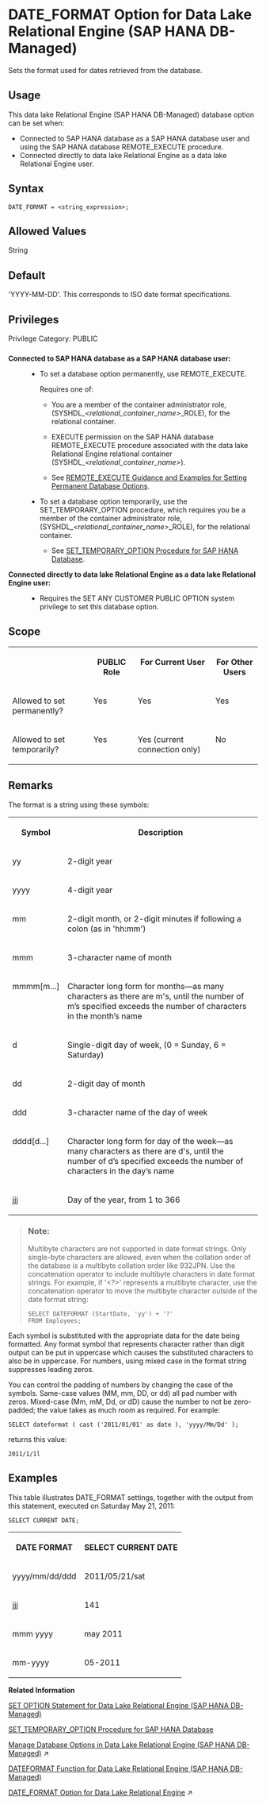 <!-- loio3e2ecb4848cc4a6ba20cd155322dee96 -->

# DATE\_FORMAT Option for Data Lake Relational Engine \(SAP HANA DB-Managed\)

Sets the format used for dates retrieved from the database.



<a name="loio3e2ecb4848cc4a6ba20cd155322dee96__section_dzz_4jj_kyb"/>

## Usage

This data lake Relational Engine \(SAP HANA DB-Managed\) database option can be set when:

-   Connected to SAP HANA database as a SAP HANA database user and using the SAP HANA database REMOTE\_EXECUTE procedure.
-   Connected directly to data lake Relational Engine as a data lake Relational Engine user.



<a name="loio3e2ecb4848cc4a6ba20cd155322dee96__section_omc_fd4_hrb"/>

## Syntax

```
DATE_FORMAT = <string_expression>;
```



<a name="loio3e2ecb4848cc4a6ba20cd155322dee96__section_d3m_fd4_hrb"/>

## Allowed Values

String



<a name="loio3e2ecb4848cc4a6ba20cd155322dee96__section_k2c_gd4_hrb"/>

## Default

'YYYY-MM-DD'. This corresponds to ISO date format specifications.



<a name="loio3e2ecb4848cc4a6ba20cd155322dee96__section_vn2_qzv_cxb"/>

## Privileges

Privilege Category: PUBLIC



### 


<dl>
<dt><b>

Connected to SAP HANA database as a SAP HANA database user:

</b></dt>
<dd>

-   To set a database option permanently, use REMOTE\_EXECUTE.

    Requires one of:

    -   You are a member of the container administrator role, \(SYSHDL\_*<relational\_container\_name\>*\_ROLE\), for the relational container.
    -   EXECUTE permission on the SAP HANA database REMOTE\_EXECUTE procedure associated with the data lake Relational Engine relational container \(SYSHDL\_*<relational\_container\_name\>*\).

    -   See [REMOTE\_EXECUTE Guidance and Examples for Setting Permanent Database Options](remote-execute-guidance-and-examples-for-setting-permanent-database-options-0023bea.md).


-   To set a database option temporarily, use the SET\_TEMPORARY\_OPTION procedure, which requires you be a member of the container administrator role, \(SYSHDL\_*<relational\_container\_name\>*\_ROLE\), for the relational container.

    -   See [SET\_TEMPORARY\_OPTION Procedure for SAP HANA Database](../080-sap-hana-database-for-data-lake-relational-engine/set-temporary-option-procedure-for-sap-hana-database-abcd703.md).





</dd><dt><b>

Connected directly to data lake Relational Engine as a data lake Relational Engine user:

</b></dt>
<dd>

-   Requires the SET ANY CUSTOMER PUBLIC OPTION system privilege to set this database option.



</dd>
</dl>



<a name="loio3e2ecb4848cc4a6ba20cd155322dee96__section_h3w_jmb_dxb"/>

## Scope


<table>
<tr>
<th valign="top">

 

</th>
<th valign="top">

PUBLIC Role

</th>
<th valign="top">

For Current User

</th>
<th valign="top">

For Other Users

</th>
</tr>
<tr>
<td valign="top">

Allowed to set permanently?

</td>
<td valign="top">

Yes

</td>
<td valign="top">

Yes

</td>
<td valign="top">

Yes

</td>
</tr>
<tr>
<td valign="top">

Allowed to set temporarily?

</td>
<td valign="top">

Yes

</td>
<td valign="top">

Yes \(current connection only\)

</td>
<td valign="top">

No

</td>
</tr>
</table>



<a name="loio3e2ecb4848cc4a6ba20cd155322dee96__section_bbd_3d4_hrb"/>

## Remarks

The format is a string using these symbols:


<table>
<tr>
<th valign="top" rowspan="1">

Symbol

</th>
<th valign="top" rowspan="1">

Description

</th>
</tr>
<tr>
<td valign="top" rowspan="1">

yy

</td>
<td valign="top" rowspan="1">

2-digit year

</td>
</tr>
<tr>
<td valign="top" rowspan="1">

yyyy

</td>
<td valign="top" rowspan="1">

4-digit year

</td>
</tr>
<tr>
<td valign="top" rowspan="1">

mm

</td>
<td valign="top" rowspan="1">

2-digit month, or 2-digit minutes if following a colon \(as in 'hh:mm'\)

</td>
</tr>
<tr>
<td valign="top" rowspan="1">

mmm

</td>
<td valign="top" rowspan="1">

3-character name of month

</td>
</tr>
<tr>
<td valign="top" rowspan="1">

mmmm\[m...\]

</td>
<td valign="top" rowspan="1">

Character long form for months—as many characters as there are m's, until the number of m’s specified exceeds the number of characters in the month’s name

</td>
</tr>
<tr>
<td valign="top" rowspan="1">

d

</td>
<td valign="top" rowspan="1">

Single-digit day of week, \(0 = Sunday, 6 = Saturday\)

</td>
</tr>
<tr>
<td valign="top" rowspan="1">

dd

</td>
<td valign="top" rowspan="1">

2-digit day of month

</td>
</tr>
<tr>
<td valign="top" rowspan="1">

ddd

</td>
<td valign="top" rowspan="1">

3-character name of the day of week

</td>
</tr>
<tr>
<td valign="top" rowspan="1">

dddd\[d...\]

</td>
<td valign="top" rowspan="1">

Character long form for day of the week—as many characters as there are d's, until the number of d’s specified exceeds the number of characters in the day’s name

</td>
</tr>
<tr>
<td valign="top" rowspan="1">

jjj

</td>
<td valign="top" rowspan="1">

Day of the year, from 1 to 366

</td>
</tr>
</table>

> ### Note:  
> Multibyte characters are not supported in date format strings. Only single-byte characters are allowed, even when the collation order of the database is a multibyte collation order like 932JPN. Use the concatenation operator to include multibyte characters in date format strings. For example, if '*<?\>*' represents a multibyte character, use the concatenation operator to move the multibyte character outside of the date format string:
> 
> ```
> SELECT DATEFORMAT (StartDate, 'yy') + '?'
> FROM Employees;
> ```

Each symbol is substituted with the appropriate data for the date being formatted. Any format symbol that represents character rather than digit output can be put in uppercase which causes the substituted characters to also be in uppercase. For numbers, using mixed case in the format string suppresses leading zeros.

You can control the padding of numbers by changing the case of the symbols. Same-case values \(MM, mm, DD, or dd\) all pad number with zeros. Mixed-case \(Mm, mM, Dd, or dD\) cause the number to not be zero-padded; the value takes as much room as required. For example:

```
SELECT dateformat ( cast ('2011/01/01' as date ), 'yyyy/Mm/Dd' );
```

returns this value:

```
2011/1/1l
```



<a name="loio3e2ecb4848cc4a6ba20cd155322dee96__iq_refso_455"/>

## Examples

This table illustrates DATE\_FORMAT settings, together with the output from this statement, executed on Saturday May 21, 2011:

```
SELECT CURRENT DATE;
```


<table>
<tr>
<th valign="top" rowspan="1">

DATE FORMAT

</th>
<th valign="top" rowspan="1">

SELECT CURRENT DATE

</th>
</tr>
<tr>
<td valign="top" rowspan="1">

yyyy/mm/dd/ddd

</td>
<td valign="top" rowspan="1">

2011/05/21/sat

</td>
</tr>
<tr>
<td valign="top" rowspan="1">

jjj

</td>
<td valign="top" rowspan="1">

141

</td>
</tr>
<tr>
<td valign="top" rowspan="1">

mmm yyyy

</td>
<td valign="top" rowspan="1">

may 2011

</td>
</tr>
<tr>
<td valign="top" rowspan="1">

mm-yyyy

</td>
<td valign="top" rowspan="1">

05-2011

</td>
</tr>
</table>

**Related Information**  


[SET OPTION Statement for Data Lake Relational Engine \(SAP HANA DB-Managed\)](../030-sql-statements/set-option-statement-for-data-lake-relational-engine-sap-hana-db-managed-84a37a4.md "Changes options that affect the behavior of the database and its compatibility with Transact-SQL. Setting the value of an option can change the behavior for all users or an individual user, in either a temporary or permanent scope.")

[SET\_TEMPORARY\_OPTION Procedure for SAP HANA Database](../080-sap-hana-database-for-data-lake-relational-engine/set-temporary-option-procedure-for-sap-hana-database-abcd703.md "Grant database options temporarily for the current connection only on a data lake Relational Engine relational container.")

[Manage Database Options in Data Lake Relational Engine (SAP HANA DB-Managed)](https://help.sap.com/viewer/9220e7fec0fe4503b5c5a6e21d584e63/2023_4_QRC/en-US/964f12eb2961478b8205f5bfd8ee2ec6.html "Data lake Relational Engine database options are configurable settings that change the way the data lake Relational Engine instance behaves or performs.") :arrow_upper_right:

[DATEFORMAT Function for Data Lake Relational Engine \(SAP HANA DB-Managed\)](../050-system-sql-functions/dateformat-function-for-data-lake-relational-engine-sap-hana-db-managed-d8071cc.md "Returns a string representing a date expression in the specified format.")

[DATE_FORMAT Option for Data Lake Relational Engine](https://help.sap.com/viewer/19b3964099384f178ad08f2d348232a9/2023_4_QRC/en-US/a632563684f2101581da9a102de30f81.html "Sets the format used for dates retrieved from the database.") :arrow_upper_right:

